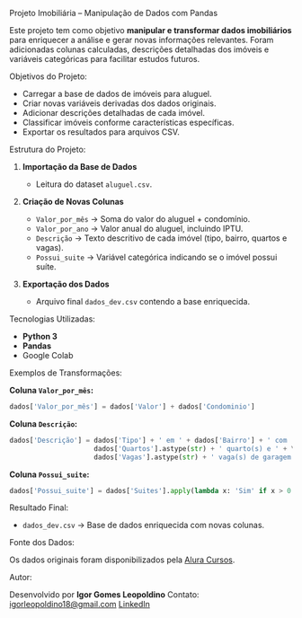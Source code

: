 Projeto Imobiliária – Manipulação de Dados com Pandas

Este projeto tem como objetivo **manipular e transformar dados imobiliários** para enriquecer a análise e gerar novas informações relevantes.
Foram adicionadas colunas calculadas, descrições detalhadas dos imóveis e variáveis categóricas para facilitar estudos futuros.

Objetivos do Projeto:

* Carregar a base de dados de imóveis para aluguel.
* Criar novas variáveis derivadas dos dados originais.
* Adicionar descrições detalhadas de cada imóvel.
* Classificar imóveis conforme características específicas.
* Exportar os resultados para arquivos CSV.

Estrutura do Projeto:

1. **Importação da Base de Dados**

   * Leitura do dataset `aluguel.csv`.

2. **Criação de Novas Colunas**

   * `Valor_por_mês` → Soma do valor do aluguel + condomínio.
   * `Valor_por_ano` → Valor anual do aluguel, incluindo IPTU.
   * `Descrição` → Texto descritivo de cada imóvel (tipo, bairro, quartos e vagas).
   * `Possui_suite` → Variável categórica indicando se o imóvel possui suíte.

3. **Exportação dos Dados**

   * Arquivo final `dados_dev.csv` contendo a base enriquecida.

Tecnologias Utilizadas:

* **Python 3**
* **Pandas**
* Google Colab

Exemplos de Transformações:

**Coluna `Valor_por_mês`:**

```python
dados['Valor_por_mês'] = dados['Valor'] + dados['Condominio']
```

**Coluna `Descrição`:**

```python
dados['Descrição'] = dados['Tipo'] + ' em ' + dados['Bairro'] + ' com ' + \
                     dados['Quartos'].astype(str) + ' quarto(s) e ' + \
                     dados['Vagas'].astype(str) + ' vaga(s) de garagem.'
```

**Coluna `Possui_suite`:**

```python
dados['Possui_suite'] = dados['Suites'].apply(lambda x: 'Sim' if x > 0 else 'Não')
```

Resultado Final:

* `dados_dev.csv` → Base de dados enriquecida com novas colunas.

Fonte dos Dados:

Os dados originais foram disponibilizados pela [Alura Cursos](https://github.com/alura-cursos/pandas-conhecendo-a-biblioteca).

Autor:

Desenvolvido por **Igor Gomes Leopoldino**
Contato: [igorleopoldino18@gmail.com](mailto:seuemail@email.com)
[LinkedIn](https://linkedin.com/in/igor-leopoldino/)
